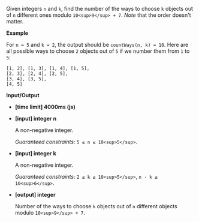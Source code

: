 ﻿Given integers `n` and `k`, find the number of the ways to choose `k` objects out of `n` different ones modulo `10<sup>9</sup> + 7`. _Note_ that the order doesn't matter.

**Example**

For `n = 5` and `k = 2`, the output should be
`countWays(n, k) = 10`.
Here are all possible ways to choose `2` objects out of `5` if we number them from `1` to `5`:

```
[1, 2], [1, 3], [1, 4], [1, 5],
[2, 3], [2, 4], [2, 5],
[3, 4], [3, 5],
[4, 5]

```

**Input/Output**

*   **[time limit] 4000ms (js)**

*   **[input] integer n**

    A non-negative integer.

    _Guaranteed constraints:_
    `5 ≤ n ≤ 10<sup>5</sup>`.

*   **[input] integer k**

    A non-negative integer.

    _Guaranteed constraints:_
    `2 ≤ k ≤ 10<sup>5</sup>`,
    `n · k ≤ 10<sup>6</sup>`.

*   **[output] integer**

    Number of the ways to choose `k` objects out of `n` different objects modulo `10<sup>9</sup> + 7`.
